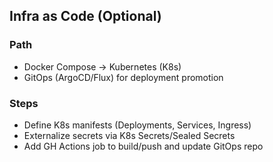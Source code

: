 ## Infra as Code (Optional)

### Path
- Docker Compose → Kubernetes (K8s)
- GitOps (ArgoCD/Flux) for deployment promotion

### Steps
- Define K8s manifests (Deployments, Services, Ingress)
- Externalize secrets via K8s Secrets/Sealed Secrets
- Add GH Actions job to build/push and update GitOps repo

